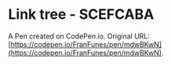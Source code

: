 # Link tree - SCEFCABA

A Pen created on CodePen.io. Original URL: [https://codepen.io/FranFunes/pen/mdwBKwN](https://codepen.io/FranFunes/pen/mdwBKwN).


